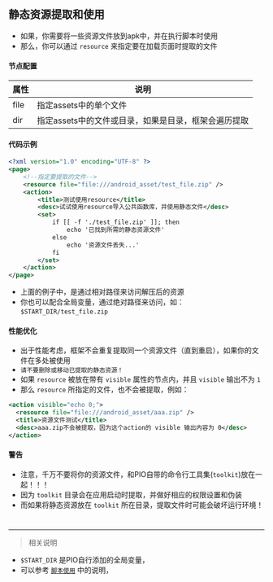 
## 静态资源提取和使用
- 如果，你需要将一些资源文件放到apk中，并在执行脚本时使用
- 那么，你可以通过 `resource` 来指定要在加载页面时提取的文件


#### 节点配置

| 属性 | 说明 |
| - | - |
| file | 指定assets中的单个文件 |
| dir | 指定assets中的文件或目录，如果是目录，框架会遍历提取 |

#### 代码示例

```xml
<?xml version="1.0" encoding="UTF-8" ?>
<page>
    <!--指定要提取的文件-->
    <resource file="file:///android_asset/test_file.zip" />
    <action>
        <title>测试使用resource</title>
        <desc>试试使用resource导入公共函数库，并使用静态文件</desc>
        <set>
            if [[ -f './test_file.zip' ]]; then
                echo '已找到所需的静态资源文件'
            else
                echo '资源文件丢失...'
            fi
        </set>
    </action>
</page>
```

- 上面的例子中，是通过相对路径来访问解压后的资源
- 你也可以配合全局变量，通过绝对路径来访问，如：`$START_DIR/test_file.zip`


#### 性能优化
- 出于性能考虑，框架不会重复提取同一个资源文件（直到重启），如果你的文件在多处被使用
- `请不要删除或移动已提取的静态资源！`
- 如果 `resource` 被放在带有 `visible` 属性的节点内，并且 `visible` 输出不为 `1`
- 那么 `resource` 所指定的文件，也不会被提取，例如：

```xml
<action visible="echo 0;">
  <resource file="file:///android_asset/aaa.zip" />
  <title>资源文件测试</title>
  <desc>aaa.zip不会被提取，因为这个action的 visible 输出内容为 0</desc>
</action>
```


#### 警告
- 注意，千万不要将你的资源文件，和PIO自带的命令行工具集(`toolkit`)放在一起！！！
- 因为 `toolkit` 目录会在应用启动时提取，并做好相应的权限设置和伪装
- 而如果将静态资源放在 `toolkit` 所在目录，提取文件时可能会破坏运行环境！


#

---

> 相关说明

- `$START_DIR` 是PIO自行添加的全局变量，
- 可以参考 [`脚本使用`](./Script.md) 中的说明，

